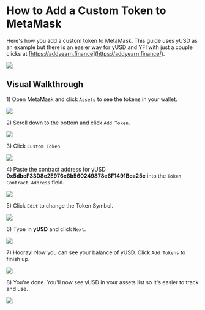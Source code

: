 # How to Add a Custom Token to MetaMask

Here's how you add a custom token to MetaMask. This guide uses yUSD as an example but there is an easier way for yUSD and YFI with just a couple clicks at [https://addyearn.finance](https://addyearn.finance/).

![](https://i.imgur.com/BIlPYeb.png)

## Visual Walkthrough

1\) Open MetaMask and click `Assets` to see the tokens in your wallet.

![](https://i.imgur.com/N34iMar.png)

2\) Scroll down to the bottom and click `Add Token`.

![](https://i.imgur.com/hRd2MD7.png)

3\) Click `Custom Token`.

![](https://i.imgur.com/rGbV1eT.png)

4\) Paste the contract address for yUSD **0x5dbcF33D8c2E976c6b560249878e6F1491Bca25c** into the `Token Contract Address` field.

![](https://i.imgur.com/6H2JhRN.png)

5\) Click `Edit` to change the Token Symbol.

![](https://i.imgur.com/E12XN8x.png)

6\) Type in **yUSD** and click `Next`.

![](https://i.imgur.com/kNkrqj3.png)

7\) Hooray! Now you can see your balance of yUSD. Click `Add Tokens` to finish up.

![](https://i.imgur.com/gkt6KME.png)

8\) You're done. You'll now see yUSD in your assets list so it's easier to track and use.

![](https://i.imgur.com/ZgtftOw.png)

